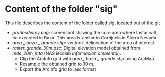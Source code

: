 # Content of the folder "sig"

This file describes the content of the folder called *sig*, located out of the git

* *pradosdelrey.png*: screenshot showing the core area where Instar will be executed in Baza. This area is similar to Cortijuela in Sierra Nevada.
* *area _ baza _ grande.shp*: vectorial delineation of the area of interest.
* *raster_grande_30m.asc*: Digital elevation model obtained from *mde_20m_mta* (NAS iecolab *Informacion ambiental*).
  * Clip the ArcInfo grid with *area _ baza _ grande.shp* using ArcMap.
  * Resample the obtained grid to 30 m.
  * Export the ArcInfo grid to .asc format